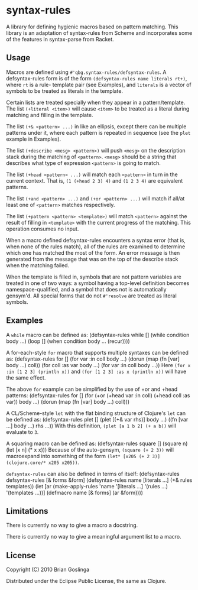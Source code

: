 # syntax-rules

A library for defining hygienic macros based on pattern matching. This library
is an adaptation of syntax-rules from Scheme and incorporates some of the
features in syntax-parse from Racket.

## Usage

Macros are defined using `#'qbg.syntax-rules/defsyntax-rules`. A defsyntax-rules
form is of the form `(defsyntax-rules name literals rt+)`, where `rt` is a rule-
template pair (see Examples), and `literals` is a vector of symbols to be treated
as literals in the template.

Certain lists are treated specially when they appear in a pattern/template. The
list `(+literal <item>)` will cause `<item>` to be treated as a literal during
matching and filling in the template.

The list `(+& <pattern> ...)` in like an ellipsis, except there can be multiple
patterns under it, where each pattern is repeated in sequence (see the `plet`
example in Examples).

The list `(+describe <mesg> <pattern>)` will push `<mesg>` on the description
stack during the matching of `<pattern>`. `<mesg>` should be a string that
describes what type of expression `<pattern>` is going to match.

The list `(+head <pattern> ...)` will match each `<pattern>` in turn in the
current context. That is, `(1 (+head 2 3) 4)` and `(1 2 3 4)` are equivalent
patterns.

The list `(+and <pattern> ...)` and `(+or <pattern> ...)` will match if all/at
least one of `<pattern>` matches respectively.

The list `(+pattern <pattern> <template>)` will match `<pattern>` against the
result of filling in `<template>` with the current progress of the matching.
This operation consumes no input.

When a macro defined defsyntax-rules encounters a syntax error (that is, when
none of the rules match), all of the rules are examined to determine which one
has matched the most of the form.  An error message is then generated from the
message that was on the top of the describe stack when the matching failed.

When the template is filled in, symbols that are not pattern variables are
treated in one of two ways: a symbol having a top-level definition becomes
namespace-qualified, and a symbol that does not is automatically gensym'd. All
special forms that do not `#'resolve` are treated as literal symbols.

## Examples

A `while` macro can be defined as:
    (defsyntax-rules while []
      (while condition body ...)
      (loop []
        (when condition
	  body ...
	  (recur))))

A for-each-style `for` macro that supports multiple syntaxes can be defined as:
    (defsyntax-rules for []
      (for var :in coll body ...)
      (dorun (map (fn [var] body ...) coll))
      (for coll :as var body ...)
      (for var :in coll body ...))
Here `(for x :in [1 2 3] (println x))` and `(for [1 2 3] :as x (println x))`
will have the same effect.

The above `for` example can be simplified by the use of +or and +head patterns:
    (defsyntax-rules for []
      (for (+or (+head var :in coll)
      	        (+head coll :as var))
	   body ...)
      (dorun (map (fn [var] body ...) coll)))

A CL/Scheme-style `let` with the flat binding structure of Clojure's `let` can
be defined as:
    (defsyntax-rules plet []
      (plet [(+& var rhs)] body ...)
      ((fn [var ...] body ...) rhs ...))
With this definition, `(plet [a 1 b 2] (+ a b))` will evaluate to `3`.

A squaring macro can be defined as:
    (defsyntax-rules square []
      (square n)
      (let [x n]
        (* x x)))
Because of the auto-gensym, `(square (+ 2 3))` will macroexpand into something
of the form `(let* [x205 (+ 2 3)] (clojure.core/* x205 x205))`.

`defsyntax-rules` can also be defined in terms of itself:
    (defsyntax-rules defsyntax-rules [& forms &form]
      (defsyntax-rules name [literals ...] (+& rules templates))
      (let [ar (make-apply-rules 'name '[literals ...] '(rules ...) '(templates ...))]
        (defmacro name
	  [& forms]
	  (ar &form))))

## Limitations

There is currently no way to give a macro a docstring.

There is currently no way to give a meaningful argument list to a macro.

## License

Copyright (C) 2010 Brian Goslinga

Distributed under the Eclipse Public License, the same as Clojure.
